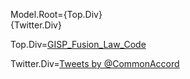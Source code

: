 Model.Root={Top.Div}<br>{Twitter.Div}

Top.Div=<a href="index.php?action=doc&file=G/BrownEdu/GISP-Application/Demo/GISP_Fusion_Law_Code/Application.md">GISP_Fusion_Law_Code</a><br>

Twitter.Div=<a class="twitter-timeline" href="https://twitter.com/CommonAccord/with_replies" data-widget-id="574817616360964096" width="600" height="300">Tweets by @CommonAccord</a><script>!function(d,s,id){var js,fjs=d.getElementsByTagName(s)[0],p=/^http:/.test(d.location)?'http':'https';if(!d.getElementById(id)){js=d.createElement(s);js.id=id;js.src=p+"://platform.twitter.com/widgets.js";fjs.parentNode.insertBefore(js,fjs);}}(document,"script","twitter-wjs");</script>


